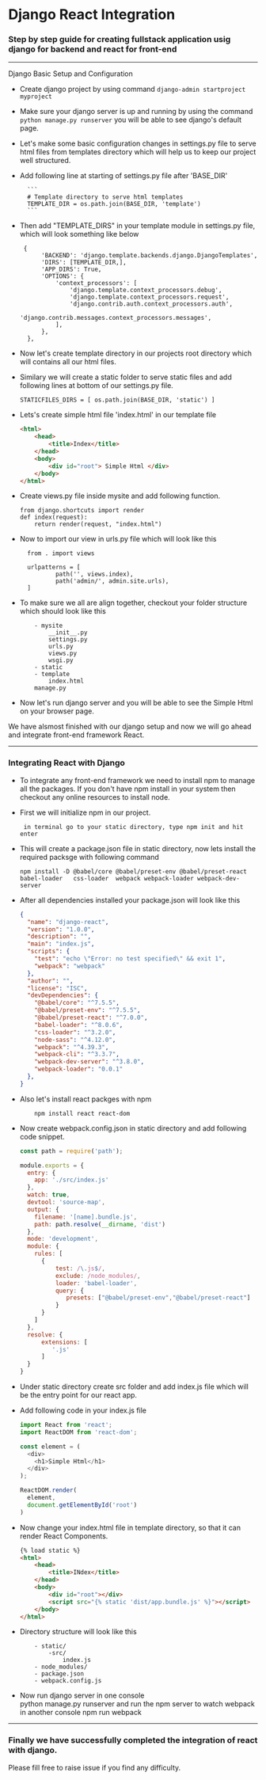 # Django React Integration 

### Step by step guide for  creating fullstack application usig django for backend and react for front-end


------------

Django  Basic Setup and Configuration
- Create django project  by using command `django-admin startproject myproject`
- Make sure your django server is up and running by using the command `python manage.py runserver` you will be able to see django's default  page.

- Let's make some basic configuration changes in settings.py file to serve html files from templates directory which will help us to keep our project well structured.

- Add following line at starting of settings.py file after 'BASE_DIR'
	
		```
        # Template directory to serve html templates
        TEMPLATE_DIR = os.path.join(BASE_DIR, 'template')
        ```
		
- Then add "TEMPLATE_DIRS" in your template module in settings.py file, which will look something like below 
	   
       {
            'BACKEND': 'django.template.backends.django.DjangoTemplates',
            'DIRS': [TEMPLATE_DIR,],
            'APP_DIRS': True,
            'OPTIONS': {
                'context_processors': [
                    'django.template.context_processors.debug',
                    'django.template.context_processors.request',
                    'django.contrib.auth.context_processors.auth',
                    'django.contrib.messages.context_processors.messages',
                ],
            },
        },
- Now let's create template directory in our projects root directory which will contains all our html files.

- Similary we will create a static folder to serve static files and add following lines at bottom of our settings.py file.

	` STATICFILES_DIRS = [
    os.path.join(BASE_DIR, 'static')
] `

- Lets's create  simple html file 'index.html' in our template file

  ```html
  <html>
      <head>
          <title>Index</title>
      </head>
      <body>
          <div id="root"> Simple Html </div>
      </body>
  </html>

  ```
- Create views.py file inside mysite and add following function.
    ```
	from django.shortcuts import render
    def index(request):
        return render(request, "index.html")
	```

- Now to import our view in urls.py file which will look like this
		
        from . import views
		
		urlpatterns = [ 
				path('', views.index), 
				path('admin/', admin.site.urls),
		]

- To make sure we all are align together, checkout your folder structure which should look like this  
	```	
		- mysite
			__init__.py
			settings.py
			urls.py
			views.py
			wsgi.py
		- static
		- template
			index.html
		manage.py
  ```

- Now let's run django server and you will be able to see the Simple Html on your browser page.


We have alsmost finished with our django setup and now we will go ahead and integrate front-end framework React. 


------------

### Integrating React  with Django

- To integrate any front-end framework we need to install npm to manage all the packages. If you don't have npm install in your system then checkout any online resources to install node.

- First we will initialize npm in our project. 
	``` 
	 in terminal go to your static directory, type npm init and hit enter 
	 ```

- This will create a package.json file in static directory, now lets install the required packsge with following command
	```
    npm install -D @babel/core @babel/preset-env @babel/preset-react babel-loader 	css-loader  webpack webpack-loader webpack-dev-server
	```
- After all dependencies installed your package.json will look like this 
	```json
	{
	  "name": "django-react",
	  "version": "1.0.0",
	  "description": "",
	  "main": "index.js",
	  "scripts": {
		"test": "echo \"Error: no test specified\" && exit 1",
		"webpack": "webpack"
	  },
	  "author": "",
	  "license": "ISC",
	  "devDependencies": {
		"@babel/core": "^7.5.5",
		"@babel/preset-env": "^7.5.5",
		"@babel/preset-react": "^7.0.0",
		"babel-loader": "^8.0.6",
		"css-loader": "^3.2.0",
		"node-sass": "^4.12.0",
		"webpack": "^4.39.3",
		"webpack-cli": "^3.3.7",
		"webpack-dev-server": "^3.8.0",
		"webpack-loader": "0.0.1"
	  },
	}

	```

- Also let's install react packges with npm 
	```
        npm install react react-dom
	```
- Now create webpack.config.json in static directory and add following code snippet.
	```javascript
	const path = require('path');

	module.exports = {
	  entry: {
		app: './src/index.js'
	  },
	  watch: true,
	  devtool: 'source-map',
	  output: {
		filename: '[name].bundle.js',
		path: path.resolve(__dirname, 'dist')
	  },
	  mode: 'development',
	  module: {
		rules: [
		  {
			  test: /\.js$/,
			  exclude: /node_modules/,
			  loader: 'babel-loader',
			  query: {
				 presets: ["@babel/preset-env","@babel/preset-react"]
			  }
		  }
		]
	  },
	  resolve: {
		  extensions: [
			 '.js'
		  ]
	  }
	}

	```

- Under static directory create src folder  and add index.js file which will be the entry point for our react app.

- Add following code in your index.js file 
	```javascript
	import React from 'react';
	import ReactDOM from 'react-dom';

	const element = (
	  <div>
		<h1>Simple Html</h1>
	  </div>
	);

	ReactDOM.render(
	  element,
	  document.getElementById('root')
	)

	```

- Now change your index.html file in template directory, so that it can render React Components.
	```html
	{% load static %}
	<html>
		<head>
			<title>INdex</title>
		</head>
		<body>
			<div id="root"></div>
			<script src="{% static 'dist/app.bundle.js' %}"></script>
		</body>
	</html>

	```

- Directory structure will look like this 
	```
    	- static/
		 	-src/
            	index.js
        - node_modules/       
        - package.json
        - webpack.config.js
    ```

- Now run django server in one console  
		python manage.py runserver 
and run the npm server to watch webpack in another console
		npm run webpack
		

------------


### Finally we have successfully completed the integration of react with django.

Please fill free to raise issue if you find any difficulty.
        
